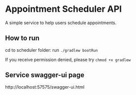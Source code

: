 # Appointment Scheduler API
A simple service to help users schedule appointments.

## How to run
cd to scheduler folder: 
run `./gradlew bootRun`

If you receive permission denied, please try `chmod +x gradlew`

## Service swagger-ui page
http://localhost:57575/swagger-ui.html

